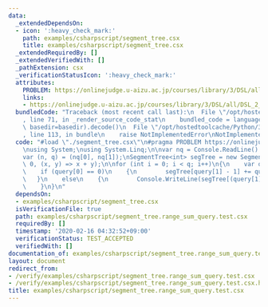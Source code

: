 ```yaml
---
data:
  _extendedDependsOn:
  - icon: ':heavy_check_mark:'
    path: examples/csharpscript/segment_tree.csx
    title: examples/csharpscript/segment_tree.csx
  _extendedRequiredBy: []
  _extendedVerifiedWith: []
  _pathExtension: csx
  _verificationStatusIcon: ':heavy_check_mark:'
  attributes:
    PROBLEM: https://onlinejudge.u-aizu.ac.jp/courses/library/3/DSL/all/DSL_2_B
    links:
    - https://onlinejudge.u-aizu.ac.jp/courses/library/3/DSL/all/DSL_2_B
  bundledCode: "Traceback (most recent call last):\n  File \"/opt/hostedtoolcache/Python/3.8.6/x64/lib/python3.8/site-packages/onlinejudge_verify/documentation/build.py\"\
    , line 71, in _render_source_code_stat\n    bundled_code = language.bundle(stat.path,\
    \ basedir=basedir).decode()\n  File \"/opt/hostedtoolcache/Python/3.8.6/x64/lib/python3.8/site-packages/onlinejudge_verify/languages/csharpscript.py\"\
    , line 113, in bundle\n    raise NotImplementedError\nNotImplementedError\n"
  code: "#load \"./segment_tree.csx\"\n#pragma PROBLEM https://onlinejudge.u-aizu.ac.jp/courses/library/3/DSL/all/DSL_2_B\n\
    \nusing System;\nusing System.Linq;\n\nvar nq = Console.ReadLine().Split().Select(int.Parse).ToArray();\n\
    var (n, q) = (nq[0], nq[1]);\nSegmentTree<int> segTree = new SegmentTree<int>(n,\
    \ 0, (x, y) => x + y);\n\nfor (int i = 0; i < q; i++)\n{\n    var query = Console.ReadLine().Split().Select(int.Parse).ToArray();\n\
    \    if (query[0] == 0)\n    {\n        segTree[query[1] - 1] += query[2];\n \
    \   }\n    else\n    {\n        Console.WriteLine(segTree[(query[1] - 1)..query[2]]);\n\
    \    }\n}\n"
  dependsOn:
  - examples/csharpscript/segment_tree.csx
  isVerificationFile: true
  path: examples/csharpscript/segment_tree.range_sum_query.test.csx
  requiredBy: []
  timestamp: '2020-02-16 04:32:52+09:00'
  verificationStatus: TEST_ACCEPTED
  verifiedWith: []
documentation_of: examples/csharpscript/segment_tree.range_sum_query.test.csx
layout: document
redirect_from:
- /verify/examples/csharpscript/segment_tree.range_sum_query.test.csx
- /verify/examples/csharpscript/segment_tree.range_sum_query.test.csx.html
title: examples/csharpscript/segment_tree.range_sum_query.test.csx
---
```


